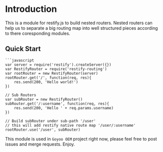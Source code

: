 Introduction
============
This is a module for restify.js to build nested routers.
Nested routers can help us to separate a big routing map into well structured pieces according to there coresponding modules.

Quick Start
-----------
    ```javascript
    var server = require('restify').createServer({})
    var RestifyRouter = require('restify-routing')
    var rootRouter = new RestifyRouter(server)
    rootRouter.get('/', function(req, res){
        res.send(200, 'Hello world!')
    })
    
    // Sub Routers
    var subRouter = new RestifyRouter()
    subRouter.get('/:username', function(req, res){
        res.send(200, 'Hello ' + req.params.username)
    })
    
    // Build subRouter under sub-path '/user'
    // this will add restify native route map '/user/:username'
    rootRouter.use('/user', subRouter)

This module is used in `Goyoo OEM` project right now, please feel free to post issues and merge requests. 
Enjoy.
